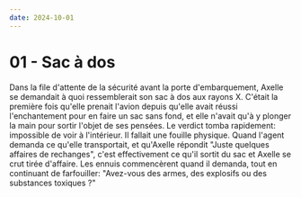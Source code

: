 ```yaml
---
date: 2024-10-01
---
```


# 01 - Sac à dos

Dans la file d'attente de la sécurité avant la porte d'embarquement, Axelle se
demandait à quoi ressemblerait son sac à dos aux rayons X. C'était la première
fois qu'elle prenait l'avion depuis qu'elle avait réussi l'enchantement pour en
faire un sac sans fond, et elle n'avait qu'à y plonger la main pour sortir
l'objet de ses pensées. Le verdict tomba rapidement: impossible de voir à
l'intérieur. Il fallait une fouille physique. Quand l'agent demanda ce qu'elle
transportait, et qu'Axelle répondit "Juste quelques affaires de rechanges",
c'est effectivement ce qu'il sortit du sac et Axelle se crut tirée d'affaire.
Les ennuis commencèrent quand il demanda, tout en continuant de farfouiller:
"Avez-vous des armes, des explosifs ou des substances toxiques ?"
